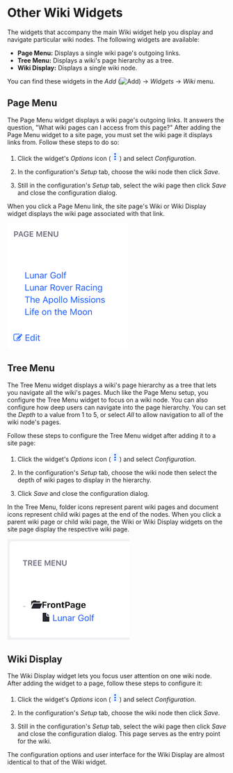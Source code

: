 # Other Wiki Widgets [](id=other-wiki-widgets)

The widgets that accompany the main Wiki widget help you display and navigate 
particular wiki nodes. The following widgets are available: 

-   **Page Menu:** Displays a single wiki page's outgoing links.
-   **Tree Menu:** Displays a wiki's page hierarchy as a tree.
-   **Wiki Display:** Displays a single wiki node.

You can find these widgets in the *Add* 
(![Add](../../../../images/icon-control-menu-add.png)) &rarr; *Widgets* &rarr; 
*Wiki* menu. 

## Page Menu [](id=page-menu)

The Page Menu widget displays a wiki page's outgoing links. It answers the 
question, "What wiki pages can I access from this page?" After adding the Page 
Menu widget to a site page, you must set the wiki page it displays links from. 
Follow these steps to do so: 

1.  Click the widget's *Options* icon 
    (![Options](../../../../images/icon-app-options.png)) and select 
    *Configuration*. 

2.  In the configuration's *Setup* tab, choose the wiki node then click *Save*. 

3.  Still in the configuration's *Setup* tab, select the wiki page then click 
    *Save* and close the configuration dialog. 

When you click a Page Menu link, the site page's Wiki or Wiki Display widget 
displays the wiki page associated with that link. 

![Figure 1: The Page Menu widget displays a wiki page's outgoing links.](../../../../images/wiki-page-menu.png)

## Tree Menu [](id=tree-menu)

The Tree Menu widget displays a wiki's page hierarchy as a tree that lets you 
navigate all the wiki's pages. Much like the Page Menu setup, you configure 
the Tree Menu widget to focus on a wiki node. You can also configure how deep 
users can navigate into the page hierarchy. You can set the *Depth* to a value 
from 1 to 5, or select *All* to allow navigation to all of the wiki node's 
pages. 

Follow these steps to configure the Tree Menu widget after adding it to a site 
page:

1.  Click the widget's *Options* icon 
    (![Options](../../../../images/icon-app-options.png)) and select 
    *Configuration*. 

2.  In the configuration's *Setup* tab, choose the wiki node then select the 
    depth of wiki pages to display in the hierarchy. 

3.  Click *Save* and close the configuration dialog. 

In the Tree Menu, folder icons represent parent wiki pages and document icons
represent child wiki pages at the end of the nodes. When you click a parent wiki 
page or child wiki page, the Wiki or Wiki Display widgets on the site page 
display the respective wiki page.

![Figure 2: The Tree Menu widget displays a wiki node's hierarchy to the configured depth.](../../../../images/wiki-tree-menu.png)

## Wiki Display [](id=wiki-display)

The Wiki Display widget lets you focus user attention on one wiki node. After 
adding the widget to a page, follow these steps to configure it:

1.  Click the widget's *Options* icon 
    (![Options](../../../../images/icon-app-options.png)) and select 
    *Configuration*. 

2.  In the configuration's *Setup* tab, choose the wiki node then click *Save*. 

3.  Still in the configuration's *Setup* tab, select the wiki page then click 
    *Save* and close the configuration dialog. This page serves as the entry 
    point for the wiki. 

The configuration options and user interface for the Wiki Display are almost
identical to that of the Wiki widget. 
